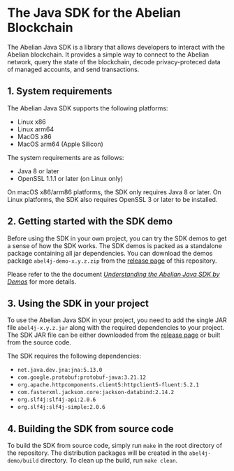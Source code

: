 # The Java SDK for the Abelian Blockchain

The Abelian Java SDK is a library that allows developers to interact with the Abelian blockchain. It provides a simple way to connect to the Abelian network, query the state of the blockchain, decode privacy-proteced data of managed accounts, and send transactions.

## 1. System requirements
The Abelian Java SDK supports the following platforms:
- Linux x86
- Linux arm64
- MacOS x86
- MacOS arm64 (Apple Silicon)

The system requirements are as follows:
- Java 8 or later
- OpenSSL 1.1.1 or later (on Linux only)

On macOS x86/arm86 platforms, the SDK only requires Java 8 or later. On Linux platforms, the SDK also requires OpenSSL 3 or later to be installed.

## 2. Getting started with the SDK demo

Before using the SDK in your own project, you can try the SDK demos to get a sense of how the SDK works. The SDK demos is packed as a standalone package containing all jar dependencies. You can download the demos package `abel4j-demo-x.y.z.zip` from the [release page](../../releases) of this repository.

Please refer to the the document [*Understanding the Abelian Java SDK by Demos*](abel4j-demo/README.md) for more details.

## 3. Using the SDK in your project

To use the Abelian Java SDK in your project, you need to add the single JAR file `abel4j-x.y.z.jar` along with the required dependencies to your project. The SDK JAR file can be either downloaded from the [release page](../../releases) or built from the source code.

The SDK requires the following dependencies:
- `net.java.dev.jna:jna:5.13.0`
- `com.google.protobuf:protobuf-java:3.21.12`
- `org.apache.httpcomponents.client5:httpclient5-fluent:5.2.1`
- `com.fasterxml.jackson.core:jackson-databind:2.14.2`
- `org.slf4j:slf4j-api:2.0.6`
- `org.slf4j:slf4j-simple:2.0.6`

## 4. Building the SDK from source code

To build the SDK from source code, simply run `make` in the root directory of the repository. The distribution packages will be created in the `abel4j-demo/build` directory. To clean up the build, run `make clean`.